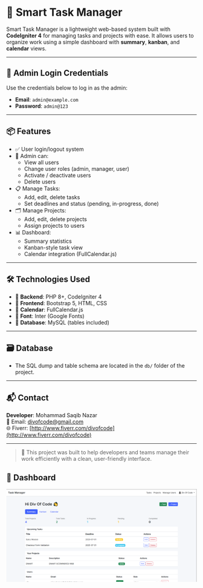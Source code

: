 # 🧠 Smart Task Manager

Smart Task Manager is a lightweight web-based system built with **CodeIgniter 4** for managing tasks and projects with ease. It allows users to organize work using a simple dashboard with **summary**, **kanban**, and **calendar** views.

---

## 🔐 Admin Login Credentials

Use the credentials below to log in as the admin:

- **Email**: `admin@example.com`
- **Password**: `admin@123`

---

## 📦 Features

- ✅ User login/logout system
- 🧑 Admin can:
  - View all users
  - Change user roles (admin, manager, user)
  - Activate / deactivate users
  - Delete users
- 📋 Manage Tasks:
  - Add, edit, delete tasks
  - Set deadlines and status (pending, in-progress, done)
- 🗂 Manage Projects:
  - Add, edit, delete projects
  - Assign projects to users
- 📊 Dashboard:
  - Summary statistics
  - Kanban-style task view
  - Calendar integration (FullCalendar.js)

---

## 🛠 Technologies Used

- 🔧 **Backend**: PHP 8+, CodeIgniter 4
- 🎨 **Frontend**: Bootstrap 5, HTML, CSS
- 📅 **Calendar**: FullCalendar.js
- 🧠 **Font**: Inter (Google Fonts)
- 🧩 **Database**: MySQL (tables included)

---

## 🗃️ Database

- The SQL dump and table schema are located in the `db/` folder of the project.

---

## 📬 Contact

**Developer**: Mohammad Saqib Nazar  
📧 Email: [divofcode@gmail.com](mailto:divofcode@gmail.com)  
🌐 Fiverr: [http://www.fiverr.com/divofcode](http://www.fiverr.com/divofcode)

---

> 🚀 This project was built to help developers and teams manage their work efficiently with a clean, user-friendly interface.

## 🧑 Dashboard

![Dashboard Preview](dashboard.png)